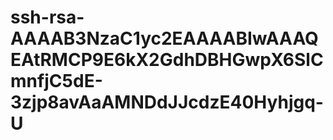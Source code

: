 # ssh-rsa-AAAAB3NzaC1yc2EAAAABIwAAAQEAtRMCP9E6kX2GdhDBHGwpX6SlCmnfjC5dE-3zjp8avAaAMNDdJJcdzE40Hyhjgq-U
